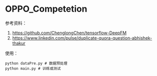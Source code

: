 # OPPO_Competetion

参考资料：
  1. https://github.com/ChenglongChen/tensorflow-DeepFM
  2. https://www.linkedin.com/pulse/duplicate-quora-question-abhishek-thakur
  
使用：
```
python dataPre.py # 数据预处理
python main.py # 训练或测试
```
